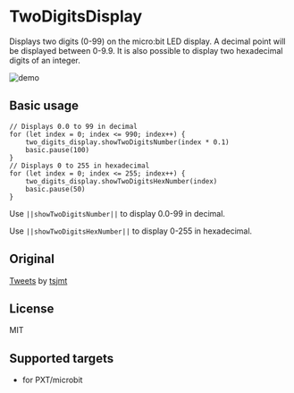 # TwoDigitsDisplay

Displays two digits (0-99) on the micro:bit LED display. A decimal point will be displayed between 0-9.9.
It is also possible to display two hexadecimal digits of an integer.

![demo](demo.gif)

## Basic usage

```blocks
// Displays 0.0 to 99 in decimal
for (let index = 0; index <= 990; index++) {
    two_digits_display.showTwoDigitsNumber(index * 0.1)
    basic.pause(100)
}
// Displays 0 to 255 in hexadecimal
for (let index = 0; index <= 255; index++) {
    two_digits_display.showTwoDigitsHexNumber(index)
    basic.pause(50)
}
```

Use ``||showTwoDigitsNumber||`` to display 0.0-99 in decimal.

Use ``||showTwoDigitsHexNumber||`` to display 0-255 in hexadecimal.

## Original
[Tweets](https://twitter.com/tsjmt/status/1383378812574961668) by [tsjmt](https://twitter.com/tsjmt)

## License

MIT

## Supported targets

* for PXT/microbit
